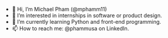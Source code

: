 - 👋 Hi, I’m Michael Pham (@mphamm11)
- 👀 I’m interested in internships in software or product design.
- 🌱 I’m currently learning Python and front-end programming.
- 📫 How to reach me: @phammusa on LinkedIn.

<!---
mphamm11/mphamm11 is a ✨ special ✨ repository because its `README.md` (this file) appears on your GitHub profile.
You can click the Preview link to take a look at your changes.
--->
